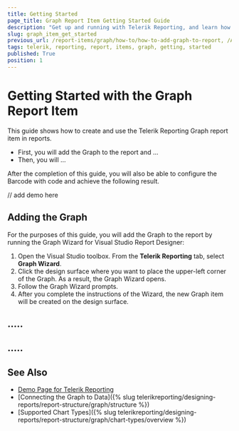 ```yaml
---
title: Getting Started
page_title: Graph Report Item Getting Started Guide
description: "Get up and running with Telerik Reporting, and learn how to create and use the Graph report item in reports."
slug: graph_item_get_started
previous_url: /report-items/graph/how-to/how-to-add-graph-to-report, /AddGraphToReport
tags: telerik, reporting, report, items, graph, getting, started
published: True
position: 1
---
```


# Getting Started with the Graph Report Item

This guide shows how to create and use the Telerik Reporting Graph report item in reports. 

* First, you will add the Graph to the report and ... 
* Then, you will ...  

After the completion of this guide, you will also be able to configure the Barcode with code and achieve the following result.

// add demo here 

## Adding the Graph

For the purposes of this guide, you will add the Graph to the report by running the Graph Wizard for Visual Studio Report Designer: 

1. Open the Visual Studio toolbox. From the **Telerik Reporting** tab, select **Graph Wizard**.
1. Click the design surface where you want to place the upper-left corner of the Graph. As a result, the Graph Wizard opens. 
1. Follow the Graph Wizard prompts.
1. After you complete the instructions of the Wizard, the new Graph item will be created on the design surface. 

## .....


## .....


## See Also 

* [Demo Page for Telerik Reporting](https://demos.telerik.com/reporting) 
* [Connecting the Graph to Data]({% slug telerikreporting/designing-reports/report-structure/graph/structure %})
* [Supported Chart Types]({% slug telerikreporting/designing-reports/report-structure/graph/chart-types/overview %})